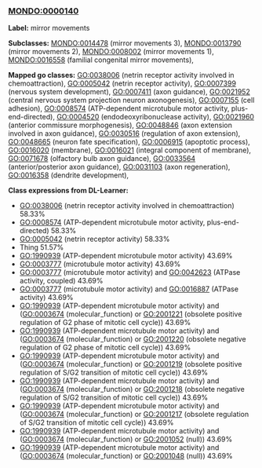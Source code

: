 
### [MONDO:0000140](http://purl.obolibrary.org/obo/MONDO_0000140)
**Label:** mirror movements

**Subclasses:** [MONDO:0014478](http://purl.obolibrary.org/obo/MONDO_0014478) (mirror movements 3), [MONDO:0013790](http://purl.obolibrary.org/obo/MONDO_0013790) (mirror movements 2), [MONDO:0008002](http://purl.obolibrary.org/obo/MONDO_0008002) (mirror movements 1), [MONDO:0016558](http://purl.obolibrary.org/obo/MONDO_0016558) (familial congenital mirror movements), 

**Mapped go classes:** [GO:0038006](http://purl.obolibrary.org/obo/GO_0038006) (netrin receptor activity involved in chemoattraction), [GO:0005042](http://purl.obolibrary.org/obo/GO_0005042) (netrin receptor activity), [GO:0007399](http://purl.obolibrary.org/obo/GO_0007399) (nervous system development), [GO:0007411](http://purl.obolibrary.org/obo/GO_0007411) (axon guidance), [GO:0021952](http://purl.obolibrary.org/obo/GO_0021952) (central nervous system projection neuron axonogenesis), [GO:0007155](http://purl.obolibrary.org/obo/GO_0007155) (cell adhesion), [GO:0008574](http://purl.obolibrary.org/obo/GO_0008574) (ATP-dependent microtubule motor activity, plus-end-directed), [GO:0004520](http://purl.obolibrary.org/obo/GO_0004520) (endodeoxyribonuclease activity), [GO:0021960](http://purl.obolibrary.org/obo/GO_0021960) (anterior commissure morphogenesis), [GO:0048846](http://purl.obolibrary.org/obo/GO_0048846) (axon extension involved in axon guidance), [GO:0030516](http://purl.obolibrary.org/obo/GO_0030516) (regulation of axon extension), [GO:0048665](http://purl.obolibrary.org/obo/GO_0048665) (neuron fate specification), [GO:0006915](http://purl.obolibrary.org/obo/GO_0006915) (apoptotic process), [GO:0016020](http://purl.obolibrary.org/obo/GO_0016020) (membrane), [GO:0016021](http://purl.obolibrary.org/obo/GO_0016021) (integral component of membrane), [GO:0071678](http://purl.obolibrary.org/obo/GO_0071678) (olfactory bulb axon guidance), [GO:0033564](http://purl.obolibrary.org/obo/GO_0033564) (anterior/posterior axon guidance), [GO:0031103](http://purl.obolibrary.org/obo/GO_0031103) (axon regeneration), [GO:0016358](http://purl.obolibrary.org/obo/GO_0016358) (dendrite development), 

**Class expressions from DL-Learner:**

- [GO:0038006](http://purl.obolibrary.org/obo/GO_0038006) (netrin receptor activity involved in chemoattraction) 58.33%
- [GO:0008574](http://purl.obolibrary.org/obo/GO_0008574) (ATP-dependent microtubule motor activity, plus-end-directed) 58.33%
- [GO:0005042](http://purl.obolibrary.org/obo/GO_0005042) (netrin receptor activity) 58.33%
- Thing 51.57%
- [GO:1990939](http://purl.obolibrary.org/obo/GO_1990939) (ATP-dependent microtubule motor activity) 43.69%
- [GO:0003777](http://purl.obolibrary.org/obo/GO_0003777) (microtubule motor activity) 43.69%
- [GO:0003777](http://purl.obolibrary.org/obo/GO_0003777) (microtubule motor activity) and [GO:0042623](http://purl.obolibrary.org/obo/GO_0042623) (ATPase activity, coupled) 43.69%
- [GO:0003777](http://purl.obolibrary.org/obo/GO_0003777) (microtubule motor activity) and [GO:0016887](http://purl.obolibrary.org/obo/GO_0016887) (ATPase activity) 43.69%
- [GO:1990939](http://purl.obolibrary.org/obo/GO_1990939) (ATP-dependent microtubule motor activity) and ([GO:0003674](http://purl.obolibrary.org/obo/GO_0003674) (molecular_function) or [GO:2001221](http://purl.obolibrary.org/obo/GO_2001221) (obsolete positive regulation of G2 phase of mitotic cell cycle)) 43.69%
- [GO:1990939](http://purl.obolibrary.org/obo/GO_1990939) (ATP-dependent microtubule motor activity) and ([GO:0003674](http://purl.obolibrary.org/obo/GO_0003674) (molecular_function) or [GO:2001220](http://purl.obolibrary.org/obo/GO_2001220) (obsolete negative regulation of G2 phase of mitotic cell cycle)) 43.69%
- [GO:1990939](http://purl.obolibrary.org/obo/GO_1990939) (ATP-dependent microtubule motor activity) and ([GO:0003674](http://purl.obolibrary.org/obo/GO_0003674) (molecular_function) or [GO:2001219](http://purl.obolibrary.org/obo/GO_2001219) (obsolete positive regulation of S/G2 transition of mitotic cell cycle)) 43.69%
- [GO:1990939](http://purl.obolibrary.org/obo/GO_1990939) (ATP-dependent microtubule motor activity) and ([GO:0003674](http://purl.obolibrary.org/obo/GO_0003674) (molecular_function) or [GO:2001218](http://purl.obolibrary.org/obo/GO_2001218) (obsolete negative regulation of S/G2 transition of mitotic cell cycle)) 43.69%
- [GO:1990939](http://purl.obolibrary.org/obo/GO_1990939) (ATP-dependent microtubule motor activity) and ([GO:0003674](http://purl.obolibrary.org/obo/GO_0003674) (molecular_function) or [GO:2001217](http://purl.obolibrary.org/obo/GO_2001217) (obsolete regulation of S/G2 transition of mitotic cell cycle)) 43.69%
- [GO:1990939](http://purl.obolibrary.org/obo/GO_1990939) (ATP-dependent microtubule motor activity) and ([GO:0003674](http://purl.obolibrary.org/obo/GO_0003674) (molecular_function) or [GO:2001052](http://purl.obolibrary.org/obo/GO_2001052) (null)) 43.69%
- [GO:1990939](http://purl.obolibrary.org/obo/GO_1990939) (ATP-dependent microtubule motor activity) and ([GO:0003674](http://purl.obolibrary.org/obo/GO_0003674) (molecular_function) or [GO:2001048](http://purl.obolibrary.org/obo/GO_2001048) (null)) 43.69%


